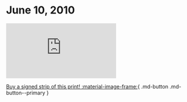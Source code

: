 # June 10, 2010

![](https://www.achewood.com/comic.php?date=06102010)

[Buy a signed strip of this print! :material-image-frame:](https://achewood-holiday-pop-up.myshopify.com/products/strip#06102010){ .md-button .md-button--primary }
